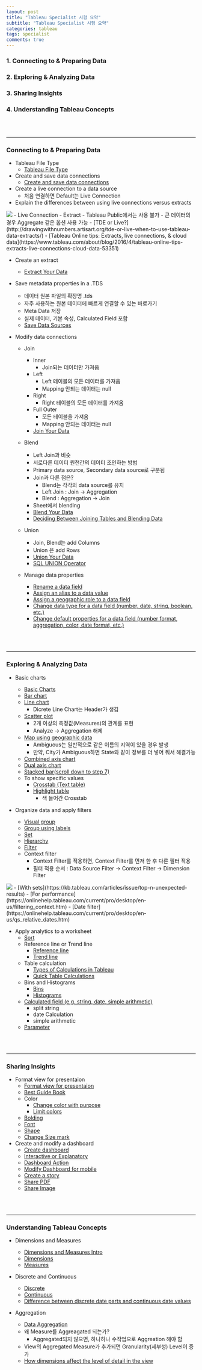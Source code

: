 ```yaml
---
layout: post
title: "Tableau Specialist 시험 요약"
subtitle: "Tableau Specialist 시험 요약"
categories: tableau
tags: specialist
comments: true
---
```

### 1. Connecting to & Preparing Data
### 2. Exploring & Analyzing Data
### 3. Sharing Insights
### 4. Understanding Tableau Concepts
<br />
<br />

---
### Connecting to & Preparing Data

- Tableau File Type
    - [Tableau File Type](https://onlinehelp.tableau.com/current/pro/desktop/en-us/environ_filesandfolders.htm)
- Create and save data connections
    - [Create and save data connections](https://onlinehelp.tableau.com/current/pro/desktop/en-us/export_connection.htm)
- Create a live connection to a data source
    - 처음 연결하면 Default는 Live Connection
- Explain the differences between using live connections versus extracts
<img src="/assets/img/compare_connection.png">
    - Live Connection
    - Extract
        - Tableau Public에서는 사용 불가
        - 큰 데이터의 경우 Aggregate 같은 옵션 사용 가능
    - [TDE or Live?](http://drawingwithnumbers.artisart.org/tde-or-live-when-to-use-tableau-data-extracts/)
    - [Tableau Online tips: Extracts, live connections, & cloud data](https://www.tableau.com/about/blog/2016/4/tableau-online-tips-extracts-live-connections-cloud-data-53351)

- Create an extract
    - [Extract Your Data](https://onlinehelp.tableau.com/current/pro/desktop/en-us/extracting_data.htm)

- Save metadata properties in a .TDS
    - 데이터 원본 파일의 확장명 .tds
    - 자주 사용하는 원본 데이터에 빠르게 연결할 수 있는 바로가기
    - Meta Data 저장
    - 실제 데이터, 기본 속성, Calculated Field 포함
    - [Save Data Sources](https://onlinehelp.tableau.com/current/pro/desktop/en-us/export_connection.htm)

- Modify data connections
    - Join
        - Inner
            - Join되는 데이터만 가져옴
        - Left
            - Left 테이블의 모든 데이터를 가져옴
            - Mapping 안되는 데이터는 null
        - Right
            - Right 테이블의 모든 데이터를 가져옴
        - Full Outer
            - 모든 테이블을 가져옴
            - Mapping 안되는 데이터는 null
        - [Join Your Data](https://help.tableau.com/current/pro/desktop/en-us/joining_tables.htm)
    - Blend
        - Left Join과 비슷
        - 서로다른 데이터 원천간의 데이터 조인하는 방법
        - Primary data source, Secondary data source로 구분됨
        - Join과 다른 점은?
            - Blend는 각각의 data source를 유지
            - Left Join : Join -> Aggregation
            - Blend : Aggregation -> Join
        - Sheet에서  blending
        - [Blend Your Data](https://help.tableau.com/current/pro/desktop/en-us/multiple_connections.htm)
        - [Deciding Between Joining Tables and Blending Data](https://kb.tableau.com/articles/howto/deciding-between-joining-tables-and-blending-data)

    - Union
        - Join, Blend는 add Columns
        - Union 은 add Rows
        - [Union Your Data](https://help.tableau.com/current/pro/desktop/en-us/union.htm)
        - [SQL UNION Operator](https://www.w3schools.com/sql/sql_union.asp)


    - Manage data properties
        - [Rename a data field](https://onlinehelp.tableau.com/current/pro/desktop/en-us/howto_connect.htm)
        - [Assign an alias to a data value](https://onlinehelp.tableau.com/current/pro/desktop/en-us/datafields_fieldproperties_aliases_ex1editing.htm)
        - [Assign a geographic role to a data field](https://onlinehelp.tableau.com/current/pro/desktop/en-us/maps_geographicroles.htm)
        - [Change data type for a data field (number, date, string, boolean, etc.)](https://onlinehelp.tableau.com/current/pro/desktop/en-us/datafields_typesandroles_datatypes.htm)
        - [Change default properties for a data field (number format, aggregation, color, date format, etc.)](https://onlinehelp.tableau.com/current/pro/desktop/en-us/datafields_fieldproperties.htm)

<br />
<br />

---
### Exploring & Analyzing Data

- Basic charts
    - [Basic Charts](https://onlinehelp.tableau.com/current/pro/desktop/en-us/dataview_examples.htm)
    - [Bar chart](https://onlinehelp.tableau.com/current/pro/desktop/en-us/buildexamples_bar.htm)
    - [Line chart](https://onlinehelp.tableau.com/current/pro/desktop/en-us/buildexamples_line.htm)
        - Dicrete Line Chart는 Header가 생김
    - [Scatter plot](https://onlinehelp.tableau.com/current/pro/desktop/en-us/buildexamples_scatter.htm)
        - 2개 이상의 측정값(Measures)의 관계를 표현
        - Analyze -> Aggregation 해제
    - [Map using geographic data](https://onlinehelp.tableau.com/current/pro/desktop/en-us/buildexamples_maps.htm)
        - Ambiguous는 일반적으로 같은 이름의 지역이 있을 경우 발생
        - 만약, City가 Ambiguous하면 State와 같이 정보를 더 넣어 줘서 해결가능
    - [Combined axis chart](https://onlinehelp.tableau.com/current/pro/desktop/en-us/qs_combo_charts.htm)
    - [Dual axis chart](https://kb.tableau.com/articles/howto/dual-axis-bar-chart-multiple-measures)
    - [Stacked bar(scroll down to step 7)](https://onlinehelp.tableau.com/current/pro/desktop/en-us/buildexamples_bar.htm)
    - To show specific values
        - [Crosstab (Text table)](https://onlinehelp.tableau.com/current/pro/desktop/en-us/buildexamples_text.htm)
        - [Highlight table](https://onlinehelp.tableau.com/current/pro/desktop/en-us/buildexamples_highlight.htm)
            - 색 들어간 Crosstab

- Organize data and apply filters
    - [Visual group](https://onlinehelp.tableau.com/current/pro/desktop/en-us/sortgroup_groups_editing.htm)
    - [Group using labels](https://onlinehelp.tableau.com/current/pro/desktop/en-us/sortgroup_groups_creating.htm)
    - [Set](https://onlinehelp.tableau.com/current/pro/desktop/en-us/sortgroup_sets_create.htm)
    - [Hierarchy](https://onlinehelp.tableau.com/current/pro/desktop/en-us/qs_hierarchies.htm)
    - [Filter](https://onlinehelp.tableau.com/current/pro/desktop/en-us/filtering.htm)
    - Context filter
        - Context Filter를 적용하면, Context Filter를 먼저 한 후 다른 필터 적용
        - 필터 적용 순서 : Data Source Filter -> Context Filter -> Dimension Filter
<img src="/assets/img/filter_order_of_operation.png">
        - [With sets](https://kb.tableau.com/articles/issue/top-n-unexpected-results)
        - [For performance](https://onlinehelp.tableau.com/current/pro/desktop/en-us/filtering_context.htm)
    - [Date filter](https://onlinehelp.tableau.com/current/pro/desktop/en-us/qs_relative_dates.htm)

- Apply analytics to a worksheet
    - [Sort](https://onlinehelp.tableau.com/current/pro/desktop/en-us/sortgroup_sorting_computed_howto.htm)
    - Reference line or Trend line
        - [Reference line](https://onlinehelp.tableau.com/current/pro/desktop/enus/reference_lines.htm#Add_a_Reference_Line)
        - [Trend line](https://onlinehelp.tableau.com/current/pro/desktop/en-us/trendlines_add.htm)
    - Table calculation
        - [Types of Calculations in Tableau](https://onlinehelp.tableau.com/current/pro/desktop/en-us/calculations_calculatedfields_understand_types.htm#Table)
        - [Quick Table Calculations](https://onlinehelp.tableau.com/current/pro/desktop/en-us/calculations_tablecalculations_quick.htm)
    - Bins and Histograms
        - [Bins](https://onlinehelp.tableau.com/current/pro/desktop/en-us/calculations_bins.htm)
        - [Histograms](https://onlinehelp.tableau.com/current/pro/desktop/en-us/buildexamples_histogram.htm)
    - [Calculated field (e.g. string, date, simple arithmetic)](https://onlinehelp.tableau.com/current/pro/desktop/en-us/calculations_calculatedfields.htm)
        - split string
        - date Calculation
        - simple arithmetic
    - [Parameter](https://onlinehelp.tableau.com/current/pro/desktop/en-us/parameters_create.htm)

<br />
<br />

---
### Sharing Insights
- Format view for presentaion
    - [Format view for presentaion](https://onlinehelp.tableau.com/current/pro/desktop/en-us/formatting.htm)
    - [Best Guide Book](https://www.tableau.com/learn/whitepapers/tableau-visual-guidebook?signin=c6cf87638b3864d1c393ffafb79ae10c)
    - Color
        - [Change color with purpose](https://help.tableau.com/current/pro/desktop/en-us/visual_best_practices.htm#Change_color_with_purpose)
        - [Limit colors](https://help.tableau.com/current/pro/desktop/en-us/visual_best_practices.htm#Limit_colors)
    - [Bolding](https://onlinehelp.tableau.com/current/pro/desktop/en-us/formatting_fonts_beta.htm)
    - [Font](https://onlinehelp.tableau.com/current/pro/desktop/en-us/formatting_fonts_beta.htm)
    - [Shape](https://onlinehelp.tableau.com/current/pro/desktop/en-us/viewparts_marks_markproperties.htm#edit-shapes)
    - [Change Size mark](https://onlinehelp.tableau.com/current/pro/desktop/en-us/viewparts_marks_markproperties.htm#edit-marks-sizes)
- Create and modify a dashboard
    - [Create dashboard](https://onlinehelp.tableau.com/current/pro/desktop/en-us/dashboards_organize_floatingandtiled.htm)
    - [Interactive or Explanatory](https://onlinehelp.tableau.com/current/guides/get-started-tutorial/en-us/get-started-tutorial-build.htm#addinteractivity)
    - [Dashboard Action](https://onlinehelp.tableau.com/current/pro/desktop/en-us/actions.htm)
    - [Modify Dashboard for mobile](https://onlinehelp.tableau.com/current/pro/desktop/en-us/dashboards_dsd_create.htm) 
    - [Create a story](https://onlinehelp.tableau.com/current/pro/desktop/en-us/story_create.htm)
    - [Share PDF](https://onlinehelp.tableau.com/current/pro/desktop/en-us/save_export_image.htm)
    - [Share Image](https://onlinehelp.tableau.com/current/pro/desktop/en-us/save_export_image.htm)

<br />
<br />

---
### Understanding Tableau Concepts

- Dimensions and Measures
    - [Dimensions and Measures Intro](https://www.tableau.com/drive/dimensions-and-measures-intro)
    - [Dimensions](https://onlinehelp.tableau.com/current/pro/desktop/en-us/datafields_typesandroles.htm#Dimension)
    - [Measures](https://onlinehelp.tableau.com/current/pro/desktop/en-us/datafields_typesandroles.htm#Measure)

- Discrete and Continuous
    - [Discrete](https://onlinehelp.tableau.com/current/pro/desktop/en-us/datafields_typesandroles.htm#Behavior)
    - [Continuous](https://onlinehelp.tableau.com/current/pro/desktop/en-us/datafields_typesandroles.htm#Behavior)
    - [Difference between discrete date parts and continuous date values](https://onlinehelp.tableau.com/current/pro/desktop/en-us/datafields_typesandroles.htm#Behavior)
- Aggregation
    - [Data Aggregation](https://onlinehelp.tableau.com/current/pro/desktop/en-us/calculations_aggregation.htm)
    - 왜 Measure를 Aggreagated 되는가?
        - Aggregated되지 않으면, 하나하나 수작업으로 Aggreation 해야 함
    - View의 Aggregated Measure가 추가되면 Granularity(세부성) Level이 증가
    - [How dimensions affect the level of detail in the view](https://onlinehelp.tableau.com/current/pro/desktop/en-us/datafields_typesandroles.htm#how-dimensions-affect-thelevel-of-detail-in-the-view)
